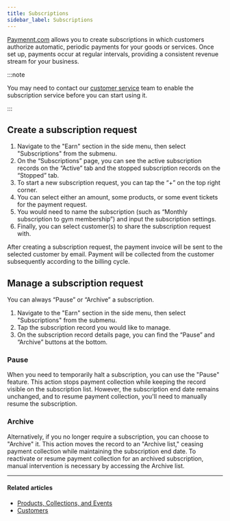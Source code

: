 ```yaml
---
title: Subscriptions
sidebar_label: Subscriptions
---
```


[<ins>Paymennt.com</ins>](https://www.paymennt.com/) allows you to create subscriptions in which customers authorize automatic, periodic payments for your goods or services. Once set up, payments occur at regular intervals, providing a consistent revenue stream for your business.

:::note

You may need to contact our [<ins>customer service</ins>](https://www.paymennt.com/en/contact-us) team to enable the subscription service before you can start using it.

:::

## Create a subscription request

1. Navigate to the "Earn" section in the side menu, then select "Subscriptions" from the submenu.
2. On the “Subscriptions” page, you can see the active subscription records on the “Active” tab and the stopped subscription records on the “Stopped” tab.
3. To start a new subscription request, you can tap the “+” on the top right corner.
4. You can select either an amount, some products, or some event tickets for the payment request.
5. You would need to name the subscription (such as “Monthly subscription to gym membership”) and input the subscription settings.
6. Finally, you can select customer(s) to share the subscription request with.

After creating a subscription request, the payment invoice will be sent to the selected customer by email. Payment will be collected from the customer subsequently according to the billing cycle.

## Manage a subscription request

You can always “Pause” or “Archive” a subscription.

1. Navigate to the "Earn" section in the side menu, then select "Subscriptions" from the submenu.
2. Tap the subscription record you would like to manage.
3. On the subscription record details page, you can find the “Pause” and “Archive” buttons at the bottom.

### Pause

When you need to temporarily halt a subscription, you can use the "Pause" feature. This action stops payment collection while keeping the record visible on the subscription list. However, the subscription end date remains unchanged, and to resume payment collection, you'll need to manually resume the subscription.

### Archive

Alternatively, if you no longer require a subscription, you can choose to "Archive" it. This action moves the record to an "Archive list," ceasing payment collection while maintaining the subscription end date. To reactivate or resume payment collection for an archived subscription, manual intervention is necessary by accessing the Archive list.

***

#### Related articles

* [<ins>Products, Collections, and Events</ins>](./products-collections-and-events)
* [<ins>Customers</ins>](./customers)
